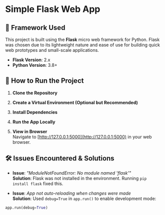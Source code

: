 # Simple Flask Web App

## 🧰 Framework Used

This project is built using the **Flask** micro web framework for Python. Flask was chosen due to its lightweight nature and ease of use for building quick web prototypes and small-scale applications.

- **Flask Version**: 2.x
- **Python Version**: 3.8+

## 🚀 How to Run the Project

1. **Clone the Repository**  

2. **Create a Virtual Environment (Optional but Recommended)**  

3. **Install Dependencies**  

4. **Run the App Locally**  

5. **View in Browser**  
Navigate to [http://127.0.0.1:5000](http://127.0.0.1:5000) in your web browser.

## 🛠️ Issues Encountered & Solutions

- **Issue**: *"ModuleNotFoundError: No module named 'flask'"*  
**Solution**: Flask was not installed in the environment. Running `pip install flask` fixed this.

- **Issue**: *App not auto-reloading when changes were made*  
**Solution**: Used `debug=True` in `app.run()` to enable development mode:
```python
app.run(debug=True)
